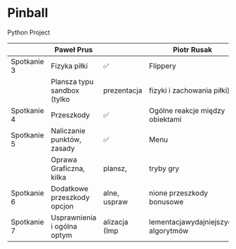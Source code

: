 # Pinball
Python Project



|             	| Paweł Prus                  	|               	| Piotr Rusak                         	|   	|
|-------------	|-----------------------------	|---------------	|-------------------------------------	|---	|
| Spotkanie 3 	| Fizyka piłki                	| ✅             	| Flippery                            	| ❌ 	|
|             	| Plansza typu sandbox (tylko 	| prezentacja   	| fizyki i zachowania piłki)          	| ✅ 	|
| Spotkanie 4 	| Przeszkody                  	| ✅             	| Ogólne reakcje między obiektami     	| ❌ 	|
| Spotkanie 5 	| Naliczanie punktów, zasady  	| ✅             	| Menu                                	| ❌ 	|
|             	| Oprawa Graficzna, kilka     	| plansz,       	| tryby gry                           	| ❌ 	|
| Spotkanie 6 	| Dodatkowe przeszkody opcjon 	| alne, uspraw  	| nione przeszkody bonusowe           	| ❌ 	|
| Spotkanie 7 	| Usprawnienia i ogólna optym 	| alizacja (Imp 	| lementacjawydajniejszych algorytmów 	| ❌ 	|
